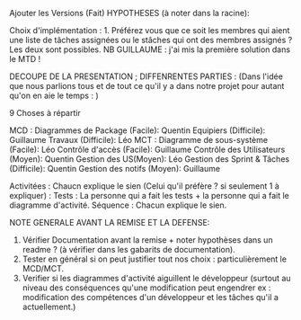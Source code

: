 Ajouter les Versions (Fait)
HYPOTHESES (à noter dans la racine):

Choix d'implémentation :
	 1. Préférez vous que ce soit les membres qui aient une liste de tâches assignées ou le stâches qui ont des membres assignés ? Les deux sont possibles.
		NB GUILLAUME : j'ai mis la première solution dans le MTD !


DECOUPE DE LA PRESENTATION ; DIFFENRENTES PARTIES :
(Dans l'idée que nous parlions tous et de tout ce qu'il y a dans notre projet pour autant qu'on en aie le temps : )

9 Choses à répartir

MCD :
	Diagrammes de Package (Facile): Quentin
	Equipiers (Difficile): Guillaume
	Travaux (Difficile): Léo
MCT :
	Diagramme de sous-système (Facile): Léo
	Contrôle d'accès (Facile): Guillaume
	Contrôle des Utilisateurs (Moyen): Quentin
	Gestion des US(Moyen): Léo
	Gestion des Sprint & Tâches (Difficile): Quentin
	Gestion des notifs (Moyen): Guillaume

Activitées : Chaucn explique le sien (Celui qu'il préfère ? si seulement 1 à expliquer) :
Tests : La personne qui a fait les tests + la personne qui a fait le diagramme d'activité.
Séquence : Chacun explique le sien.

NOTE GENERALE AVANT LA REMISE ET LA DEFENSE: 
1. 	Vérifier Documentation avant la remise + noter hypothèses dans un readme ? (à vérifier dans les gabarits de documentation).
2.	Tester en général si on peut justifier tout nos choix : particulièrement le MCD/MCT.
3.	Verifier si les diagrammes d'activité aiguillent le développeur (surtout au niveau des conséquences qu'une modification peut engendrer 
		ex : modification des compétences d'un développeur et les tâches qu'il a actuellement.)



